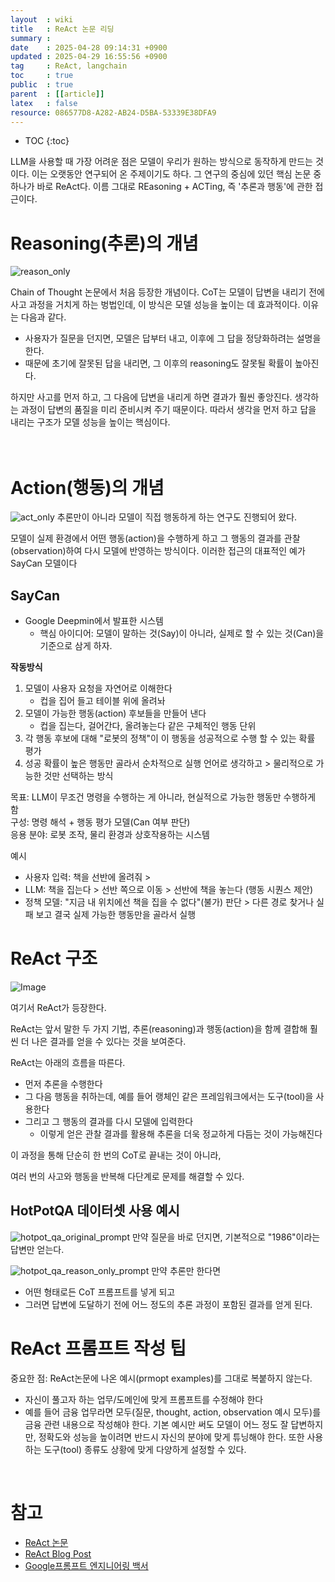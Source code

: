 ```yaml
---
layout  : wiki
title   : ReAct 논문 리딩
summary : 
date    : 2025-04-28 09:14:31 +0900
updated : 2025-04-29 16:55:56 +0900
tag     : ReAct, langchain
toc     : true
public  : true
parent  : [[article]]
latex   : false
resource: 086577D8-A282-AB24-D5BA-53339E38DFA9
---
```

* TOC
{:toc}


LLM을 사용할 때 가장 어려운 점은 모델이 우리가 원하는 방식으로 동작하게 만드는 것이다. 이는 오랫동안 연구되어 온 주제이기도 하다. 그 연구의 중심에 있던 핵심 논문 중 하나가 바로 ReAct다. 이름 그대로 REasoning + ACTing, 즉 '추론과 행동'에 관한 접근이다.


# Reasoning(추론)의 개념

![reason_only](https://github.com/user-attachments/assets/65f18462-a195-4f2f-9144-6336dfbdfd3c)

Chain of Thought 논문에서 처음 등장한 개념이다. CoT는 모델이 답변을 내리기 전에 사고 과정을 거치게 하는 벙법인데, 이 방식은 모델 성능을 높이는 데 효과적이다. 이유는 다음과 같다.
- 사용자가 질문을 던지면, 모델은 답부터 내고, 이후에 그 답을 정당화하려는 설명을 한다.
- 때문에 초기에 잘못된 답을 내리면, 그 이후의 reasoning도 잘못될 확률이 높아진다.

하지만 사고를 먼저 하고, 그 다음에 답변을 내리게 하면 결과가 훨씬 좋앙진다. 생각하는 과정이 답변의 품질을 미리 준비시켜 주기 때문이다. 따라서 생각을 먼저 하고 답을 내리는 구조가 모델 성능을 높이는 핵심이다.
<br>
<br>
<br>


# Action(행동)의 개념
![act_only](https://github.com/user-attachments/assets/dbf4cc39-33c2-417e-9a37-bf1f24b8242e)
추론만이 아니라 모델이 직접 행동하게 하는 연구도 진행되어 왔다.

모델이 실제 환경에서 어떤 행동(action)을 수행하게 하고 그 행동의 결과를 관찰(observation)하여 다시 모델에 반영하는 방식이다. 이러한 접근의 대표적인 예가 SayCan 모델이다

## SayCan
- Google Deepmin에서 발표한 시스템
	- 핵심 아이디어: 모델이 말하는 것(Say)이 아니라, 실제로 할 수 있는 것(Can)을 기준으로 삼게 하자.

**작동방식**
1. 모델이 사용자 요청을 자연어로 이해한다
	- 컵을 집어 들고 테이블 위에 올려놔
2. 모델이 가능한 행동(action) 후보들을 만들어 낸다
	- 컵을 집는다, 걸어간다, 올려놓는다 같은 구체적인 행동 단위
3. 각 행동 후보에 대해 "로봇의 정책"이 이 행동을 성공적으로 수행 할 수 있는 확률 평가
4. 성공 확률이 높은 행동만 골라서 순차적으로 실행
언어로 생각하고 > 물리적으로 가능한 것만 선택하는 방식


목표: LLM이 무조건 명령을 수행하는 게 아니라, 현실적으로 가능한 행동만 수행하게 함<br>
구성: 명령 해석 + 행동 평가 모델(Can 여부 판단)<br>
응용 분야: 로봇 조작, 물리 환경과 상호작용하는 시스템<br>


예시
- 사용자 입력: 책을 선반에 올려줘 >
- LLM: 책을 집는다 > 선반 쪽으로 이동 > 선반에 책을 놓는다 (행동 시퀀스 제안)
- 정책 모델: "지금 내 위치에선 책을 집을 수 없다"(불가) 판단 > 다른 경로 찾거나 실패 보고
결국 실제 가능한 행동만을 골라서 실행



# ReAct 구조
![Image](https://github.com/user-attachments/assets/3e4d66fa-1e18-4e00-82ac-c40150db98d4)

여기서 ReAct가 등장한다.

ReAct는 앞서 말한 두 가지 기법, 추론(reasoning)과 행동(action)을 함께 결합해 훨씬 더 나은 결과를 얻을 수 있다는 것을 보여준다.

ReAct는 아래의 흐름을 따른다.
- 먼저 추론을 수행한다
- 그 다음 행동을 취하는데, 예를 들어 랭체인 같은 프레임워크에서는 도구(tool)을 사용한다
- 그리고 그 행동의 결과를 다시 모델에 입력한다
	- 이렇게 얻은 관찰 결과를 활용해 추론을 더욱 정교하게 다듬는 것이 가능해진다

이 과정을 통해 단순히 한 번의 CoT로 끝내는 것이 아니라,

여러 번의 사고와 행동을 반복해 다단계로 문제를 해결할 수 있다.

## HotPotQA 데이터셋 사용 예시

![hotpot_qa_original_prompt](https://github.com/user-attachments/assets/9d3ebb59-2f93-4ece-a6cc-10eb1d6b812c)
만약 질문을 바로 던지면, 기본적으로 "1986"이라는 답변만 얻는다.



![hotpot_qa_reason_only_prompt](https://github.com/user-attachments/assets/2b3fd80d-5005-4ac9-900c-943ab87a14ac)
만약 추론만 한다면
- 어떤 형태로든 CoT 프롬프트를 넣게 되고
- 그러면 답변에 도달하기 전에 어느 정도의 추론 과정이 포함된 결과를 얻게 된다.

# ReAct 프롬프트 작성 팁
중요한 점:
ReAct논문에 나온 예시(prmopt examples)를 그대로 복붙하지 않는다.
- 자신이 풀고자 하는 업무/도메인에 맞게 프롬프트를 수정해야 한다
- 예를 들어 금융 업무라면 모두(질문, thought, action, observation 예시 모두)를 금융 관련 내용으로 작성해야 한다.
기본 예시만 써도 모델이 어느 정도 잘 답변하지만, 정확도와 성능을 높이려면 반드시 자신의 분야에 맞게 튜닝해야 한다.
또한 사용하는 도구(tool) 종류도 상황에 맞게 다양하게 설정할 수 있다.

<br>

# 참고
- [ReAct 논문](https://arxiv.org/pdf/2210.03629)
- [ReAct Blog Post](https://research.google/blog/react-synergizing-reasoning-and-acting-in-language-models/)
- [Google프롬프트 엔지니어링 백서](https://www.kaggle.com/whitepaper-prompt-engineering)


